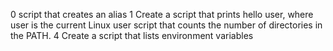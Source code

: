 0 script that creates an alias
1 Create a script that prints hello user, where user is the current Linux user
script that counts the number of directories in the PATH.
4 Create a script that lists environment variables
